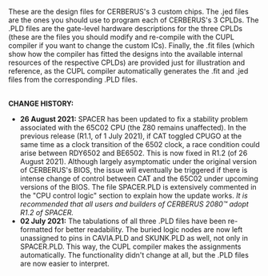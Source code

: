 These are the design files for CERBERUS's 3 custom chips. The .jed files are the ones you should use to program each of CERBERUS's 3 CPLDs. The .PLD files are the gate-level hardware descriptions for the three CPLDs (these are the files you should modify and re-compile with the CUPL compiler if you want to change the custom ICs). Finally, the .fit files (which show how the compiler has fitted the designs into the available internal resources of the respective CPLDs) are provided just for illustration and reference, as the CUPL compiler automatically generates the .fit and .jed files from the corresponding .PLD files.
<p><br>
<b>CHANGE HISTORY:</b>
<ul>
  <li><b>26 August 2021:</b> SPACER has been updated to fix a stability problem associated with the 65C02 CPU (the Z80 remains unaffected). In the previous release (R1.1, of 1 July 2021), if CAT toggled CPUGO at the same time as a clock transition of the 6502 clock, a race condition could arise between RDY6502 and BE6502. This is now fixed in R1.2 (of 26 August 2021). Although largely asymptomatic under the original version of CERBERUS's BIOS, the issue will eventually be triggered if there is intense change of control between CAT and the 65C02 under upcoming versions of the BIOS. The file SPACER.PLD is extensively commented in the "CPU control logic" section to explain how the update works. <i>It is recommended that all users and builders of CERBERUS 2080™ adopt R1.2 of SPACER.</i></li>
  <li><b>02 July 2021:</b> The tabulations of all three .PLD files have been re-formatted for better readability. The buried logic nodes are now left unassigned to pins in CAVIA.PLD and SKUNK.PLD as well, not only in SPACER.PLD. This way, the CUPL compiler makes the assignments automatically. The functionality didn't change at all, but the .PLD files are now easier to interpret.</li>
</ul>
